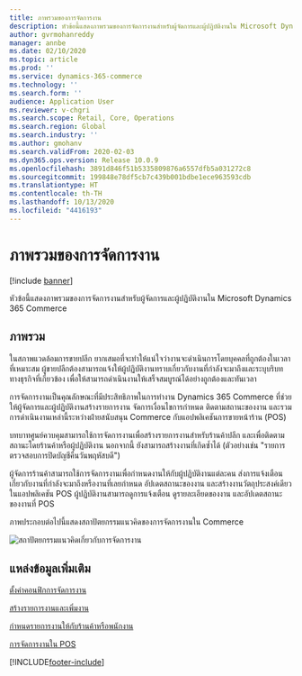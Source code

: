 ```yaml
---
title: ภาพรวมของการจัดการงาน
description: หัวข้อนี้แสดงภาพรวมของการจัดการงานสำหรับผู้จัดการและผู้ปฏิบัติงานใน Microsoft Dynamics 365 Commerce
author: gvrmohanreddy
manager: annbe
ms.date: 02/10/2020
ms.topic: article
ms.prod: ''
ms.service: dynamics-365-commerce
ms.technology: ''
ms.search.form: ''
audience: Application User
ms.reviewer: v-chgri
ms.search.scope: Retail, Core, Operations
ms.search.region: Global
ms.search.industry: ''
ms.author: gmohanv
ms.search.validFrom: 2020-02-03
ms.dyn365.ops.version: Release 10.0.9
ms.openlocfilehash: 3891d846f51b5335809876a6557dfb5a031272c8
ms.sourcegitcommit: 199848e78df5cb7c439b001bdbe1ece963593cdb
ms.translationtype: HT
ms.contentlocale: th-TH
ms.lasthandoff: 10/13/2020
ms.locfileid: "4416193"
---
```

# <a name="task-management-overview"></a>ภาพรวมของการจัดการงาน

[!include [banner](includes/banner.md)]

หัวข้อนี้แสดงภาพรวมของการจัดการงานสำหรับผู้จัดการและผู้ปฏิบัติงานใน Microsoft Dynamics 365 Commerce

## <a name="overview"></a>ภาพรวม

ในสภาพแวดล้อมการขายปลีก ยากเสมอที่จะทำให้แน่ใจว่างานจะดำเนินการโดยบุคคลที่ถูกต้องในเวลาที่เหมาะสม ผู้ขายปลีกต้องสามารถแจ้งให้ผู้ปฏิบัติงานทราบเกี่ยวกับงานที่กำลังจะมาถึงและระบุบริบททางธุรกิจที่เกี่ยวข้อง เพื่อให้สามารถดำเนินงานให้เสร็จสมบูรณ์ได้อย่างถูกต้องและทันเวลา

การจัดการงานเป็นคุณลักษณะที่มีประสิทธิภาพในการทำงาน Dynamics 365 Commerce ที่ช่วยให้ผู้จัดการและผู้ปฏิบัติงานสร้างรายการงาน จัดการเงื่อนไขการกำหนด ติดตามสถานะของงาน และรวมการดำเนินงานเหล่านี้ระหว่างฝ่ายสนับสนุน Commerce กับแอปพลิเคชันการขายหน้าร้าน (POS)

บทบาทศูนย์ควบคุมสามารถใช้การจัดการงานเพื่อสร้างรายการงานสำหรับร้านค้าปลีก และเพื่อติดตามสถานะโดยร้านค้าหรือผู้ปฏิบัติงาน นอกจากนี้ ยังสามารถสร้างงานที่เกิดซ้ำได้ (ตัวอย่างเช่น "รายการตรวจสอบการปิดบัญชีคืนวันพฤหัสบดี")

ผู้จัดการร้านค้าสามารถใช้การจัดการงานเพื่อกำหนดงานให้กับผู้ปฏิบัติงานแต่ละคน ส่งการแจ้งเตือนเกี่ยวกับงานที่กำลังจะมาถึงหรืองานที่เลยกำหนด อัปเดตสถานะของงาน และสร้างงานวัตถุประสงค์เดียวในแอปพลิเคชัน POS ผู้ปฏิบัติงานสามารถดูการแจ้งเตือน ดูรายละเอียดของงาน และอัปเดตสถานะของงานที่ POS

ภาพประกอบต่อไปนี้แสดงสถาปัตยกรรมแนวคิดของการจัดการงานใน Commerce

![สถาปัตยกรรมแนวคิดเกี่ยวกับการจัดการงาน](media/Tasks-management-conceptual-architecture.png)

## <a name="additional-resources"></a>แหล่งข้อมูลเพิ่มเติม

[ตั้งค่าคอนฟิกการจัดการงาน](task-mgmt-configure.md)

[สร้างรายการงานและเพิ่มงาน](task-mgmt-create-lists.md)

[กำหนดรายการงานให้กับร้านค้าหรือพนักงาน](task-mgmt-assign-lists.md)

[การจัดการงานใน POS](task-mgmt-POS.md)


[!INCLUDE[footer-include](../includes/footer-banner.md)]